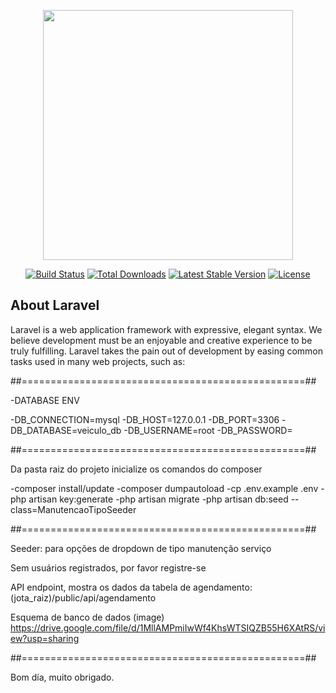 <p align="center"><a href="https://laravel.com" target="_blank"><img src="https://raw.githubusercontent.com/laravel/art/master/logo-lockup/5%20SVG/2%20CMYK/1%20Full%20Color/laravel-logolockup-cmyk-red.svg" width="400"></a></p>

<p align="center">
<a href="https://travis-ci.org/laravel/framework"><img src="https://travis-ci.org/laravel/framework.svg" alt="Build Status"></a>
<a href="https://packagist.org/packages/laravel/framework"><img src="https://poser.pugx.org/laravel/framework/d/total.svg" alt="Total Downloads"></a>
<a href="https://packagist.org/packages/laravel/framework"><img src="https://poser.pugx.org/laravel/framework/v/stable.svg" alt="Latest Stable Version"></a>
<a href="https://packagist.org/packages/laravel/framework"><img src="https://poser.pugx.org/laravel/framework/license.svg" alt="License"></a>
</p>

## About Laravel

Laravel is a web application framework with expressive, elegant syntax. We believe development must be an enjoyable and creative experience to be truly fulfilling. Laravel takes the pain out of development by easing common tasks used in many web projects, such as:

##=================================================##

-DATABASE ENV

-DB_CONNECTION=mysql
-DB_HOST=127.0.0.1
-DB_PORT=3306
-DB_DATABASE=veiculo_db
-DB_USERNAME=root
-DB_PASSWORD=

##=================================================##

Da pasta raiz do projeto inicialize os comandos do composer

-composer install/update
-composer dumpautoload
-cp .env.example .env
-php artisan key:generate
-php artisan migrate
-php artisan db:seed --class=ManutencaoTipoSeeder

##=================================================##


Seeder: para opções de dropdown de tipo manutenção serviço

Sem usuários registrados, por favor registre-se

API endpoint, mostra os dados da tabela de agendamento:
(jota_raiz)/public/api/agendamento

Esquema de banco de dados (image)
https://drive.google.com/file/d/1MllAMPmiIwWf4KhsWTSIQZB55H6XAtRS/view?usp=sharing



##=================================================##



Bom día, muito obrigado.